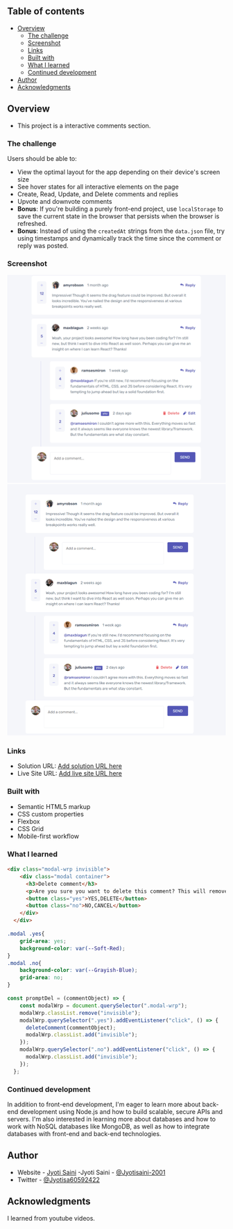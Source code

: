 
## Table of contents

- [Overview](#overview)
  - [The challenge](#the-challenge)
  - [Screenshot](#screenshot)
  - [Links](#links)
  - [Built with](#built-with)
  - [What I learned](#what-i-learned)
  - [Continued development](#continued-development)
- [Author](#author)
- [Acknowledgments](#acknowledgments)



## Overview
- This project is a interactive comments section.

### The challenge

Users should be able to:

- View the optimal layout for the app depending on their device's screen size
- See hover states for all interactive elements on the page
- Create, Read, Update, and Delete comments and replies
- Upvote and downvote comments
- **Bonus**: If you're building a purely front-end project, use `localStorage` to save the current state in the browser that persists when the browser is refreshed.
- **Bonus**: Instead of using the `createdAt` strings from the `data.json` file, try using timestamps and dynamically track the time since the comment or reply was posted.

### Screenshot

![](./ScreenSot2.png)
![](./ScreenShot3.png)
### Links

- Solution URL: [Add solution URL here](https://your-solution-url.com)
- Live Site URL: [Add live site URL here](https://your-live-site-url.com)

### Built with

- Semantic HTML5 markup
- CSS custom properties
- Flexbox
- CSS Grid
- Mobile-first workflow




### What I learned

```html
<div class="modal-wrp invisible">
    <div class="modal container">
      <h3>Delete comment</h3>
      <p>Are you sure you want to delete this comment? This will remove the comment and cant be undone</p>
      <button class="yes">YES,DELETE</button>
      <button class="no">NO,CANCEL</button>
    </div>
  </div>

```
```css
.modal .yes{
    grid-area: yes;
    background-color: var(--Soft-Red);
}
.modal .no{
    background-color: var(--Grayish-Blue);
    grid-area: no;
}
```
```js
const promptDel = (commentObject) => {
    const modalWrp = document.querySelector(".modal-wrp");
    modalWrp.classList.remove("invisible");
    modalWrp.querySelector(".yes").addEventListener("click", () => {
      deleteComment(commentObject);
      modalWrp.classList.add("invisible");
    });
    modalWrp.querySelector(".no").addEventListener("click", () => {
      modalWrp.classList.add("invisible");
    });
  };
```



### Continued development

In addition to front-end development, I'm eager to learn more about back-end development using Node.js and how to build scalable, secure APIs and servers.
I'm also interested in learning more about databases and how to work with NoSQL databases like MongoDB, as well as how to integrate databases with front-end and back-end technologies.



## Author

- Website - [Jyoti Saini](https://jyotisaini-2001.github.io/Portfolio/)
-Jyoti Saini - [@Jyotisaini-2001](https://github.com/Jyotisaini-2001s)
- Twitter - [@Jyotisa60592422](https://twitter.com/Jyotisa60592422)



## Acknowledgments
I learned from youtube videos.


